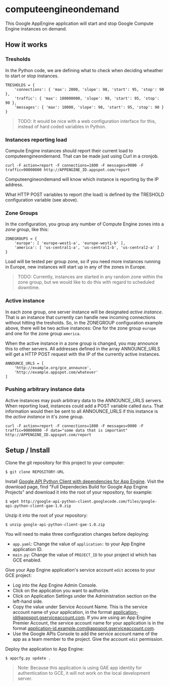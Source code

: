 computeengineondemand
=====================

This Google AppEngine application will start and stop Google Compute Engine instances on demand.

How it works
------------

### Tresholds

In the Python code, we are defining what to check when deciding wheather to start or stop instances.

	TRESHOLDS = {
		'connections': { 'max': 2000, 'slope': 98, 'start': 95, 'stop': 90 },
		'traffic': { 'max': 100000000, 'slope': 98, 'start': 95, 'stop': 90 },
		'messages': { 'max': 10000, 'slope': 98, 'start': 95, 'stop': 90 }
	}

> TODO: It would be nice with a web configuration interface for this, instead of hard coded variables in Python.

### Instances reporting load

Compute Engine instances should report their current load to computeengineondemand. That can be made just using Curl in a cronjob.

	curl -F action=report -F connections=1800 -F messages=9000 -F traffic=90000000 http://APPENGINE_ID.appspot.com/report

Computeengineondemand will know which instance is reporting by the IP address.

What HTTP POST variables to report (the load) is defined by the TRESHOLD configuration variable (see above).

### Zone Groups

In the configuration, you group any number of Compute Engine zones into a *zone group*, like this:

	ZONEGROUPS = {
		'europe': [ 'europe-west1-a', 'europe-west1-b' ],
		'america': [ 'us-central1-a', 'us-central1-b', 'us-central2-a' ]
	}

Load will be tested per group zone, so if you need more instances running in Europe, new instances will start up in any of the zones in Europe.

> TODO: Currently, instances are started in any random zone within the zone group, but we would like to do this with regard to scheduled downtime.

### Active instance

In each zone group, one server instance will be designated *active instance*. That is an instance that currently can handle new incoming connections without hitting the tresholds. So, in the ZONEGROUP configuration example above, there will be two active instances: One for the zone group `europe` and one for the zone group `america`.

When the active instance in a zone group is changed, you may announce this to other servers. All addresses defined in the array ANNOUNCE_URLS will get a HTTP POST request with the IP of the currently active instances.

	ANNOUNCE_URLS = [
		'http://example.org/gce_announce',
		'http://example.appspot.com/whatever'
	]

### Pushing arbitrary instance data

Active instances may push arbitrary data to the ANNOUNCE_URLS servers. When reporting load, instances could add a POST variable called `data`. That information would then be sent to all ANNOUNCE_URLS if this instance is the *active instance* in it's zone group.

	curl -F action=report -F connections=1800 -F messages=9000 -F traffic=90000000 -F data="some data that is important" http://APPENGINE_ID.appspot.com/report

Setup / Install
---------------

Clone the git repository for this project to your computer:

	$ git clone REPOSITORY-URL

Install [Google API Python Client with dependencies for App Engine](http://code.google.com/p/google-api-python-client/downloads/list).
Visit the download page, find "Full Dependecies Build for Google App Engine Projects" and download it into the root of your repository, for example:

	$ wget http://google-api-python-client.googlecode.com/files/google-api-python-client-gae-1.0.zip

Unzip it into the root of your repository:

	$ unzip google-api-python-client-gae-1.0.zip

You will need to make three configuration changes before deploying:

* `app.yaml`: Change the value of `application:` to your App Engine application ID.
* `main.py`: Change the value of `PROJECT_ID` to your project id which has GCE enabled.

Give your App Engine application's service account `edit` access to your GCE project:

* Log into the App Engine Admin Console.
* Click on the application you want to authorize.
* Click on Application Settings under the Administration section on the left-hand side.
* Copy the value under Service Account Name. This is the service account name of your application, in the format application-id@appspot.gserviceaccount.com. If you are using an App Engine Premier Account, the service account name for your application is in the format application-id.example.com@appspot.gserviceaccount.com.
* Use the Google APIs Console to add the service account name of the app as a team member to the project. Give the account `edit` permission.

Deploy the application to App Engine:

	$ appcfg.py update .

> Note: Because this application is using GAE app identity for authentication to GCE, it will not work on the local development server.



